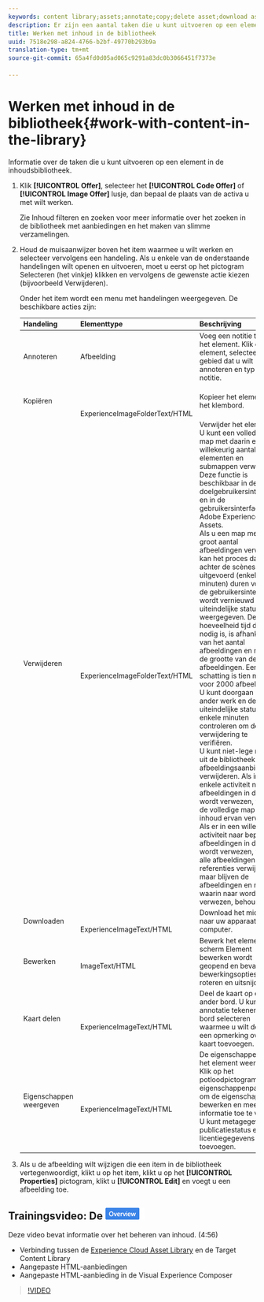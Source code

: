 ```yaml
---
keywords: content library;assets;annotate;copy;delete asset;download asset;edit content;share card;view content properties
description: Er zijn een aantal taken die u kunt uitvoeren op een element in de bibliotheek.
title: Werken met inhoud in de bibliotheek
uuid: 7518e298-a824-4766-b2bf-49770b293b9a
translation-type: tm+mt
source-git-commit: 65a4fd0d05ad065c9291a83dc0b3066451f7373e

---
```



# Werken met inhoud in de bibliotheek{#work-with-content-in-the-library}

Informatie over de taken die u kunt uitvoeren op een element in de inhoudsbibliotheek.

1. Klik **[!UICONTROL Offer]**, selecteer het **[!UICONTROL Code Offer]** of **[!UICONTROL Image Offer]** lusje, dan bepaal de plaats van de activa u met wilt werken.

   Zie Inhoud [](../../c-experiences/c-manage-content/filter-and-search-content.md#concept_3B59B8F025BF4CEA82ECC5199D365276)filteren en zoeken voor meer informatie over het zoeken in de bibliotheek met aanbiedingen en het maken van slimme verzamelingen.

1. Houd de muisaanwijzer boven het item waarmee u wilt werken en selecteer vervolgens een handeling. Als u enkele van de onderstaande handelingen wilt openen en uitvoeren, moet u eerst op het pictogram Selecteren (het vinkje) klikken en vervolgens de gewenste actie kiezen (bijvoorbeeld Verwijderen).

   Onder het item wordt een menu met handelingen weergegeven. De beschikbare acties zijn:

   | Handeling | Elementtype | Beschrijving |
   |--- |--- |--- |
   | Annoteren | Afbeelding | Voeg een notitie toe aan het element. Klik op het element, selecteer het gebied dat u wilt annoteren en typ uw notitie. |
   | Kopiëren | <br><br><br>ExperienceImageFolderText/HTML | Kopieer het element naar het klembord. |
   | Verwijderen | <br><br><br>ExperienceImageFolderText/HTML | Verwijder het element.<br>U kunt een volledige map met daarin een willekeurig aantal elementen en submappen verwijderen. Deze functie is beschikbaar in de doelgebruikersinterface en in de gebruikersinterface van Adobe Experience Cloud Assets.<br>Als u een map met een groot aantal afbeeldingen verwijdert, kan het proces dat achter de scènes wordt uitgevoerd (enkele minuten) duren voordat de gebruikersinterface wordt vernieuwd en de uiteindelijke status wordt weergegeven. De hoeveelheid tijd die nodig is, is afhankelijk van het aantal afbeeldingen en niet van de grootte van de afbeeldingen. Een goede schatting is tien minuten voor 2000 afbeeldingen. U kunt doorgaan met ander werk en de uiteindelijke status na enkele minuten controleren om de verwijdering te verifiëren.<br> U kunt niet-lege mappen uit de bibliotheek met afbeeldingsaanbiedingen verwijderen. Als in geen enkele activiteit naar alle afbeeldingen in de map wordt verwezen, worden de volledige map en de inhoud ervan verwijderd. Als er in een willekeurige activiteit naar bepaalde afbeeldingen in de map wordt verwezen, worden alle afbeeldingen zonder referenties verwijderd, maar blijven de afbeeldingen en mappen waarin naar wordt verwezen, behouden. |
   | Downloaden | <br><br>ExperienceImageText/HTML | Download het middel naar uw apparaat of computer. |
   | Bewerken | <br>ImageText/HTML | Bewerk het element. Het scherm Element bewerken wordt geopend en bevat enkele bewerkingsopties, zoals roteren en uitsnijden. |
   | Kaart delen | <br><br>ExperienceImageText/HTML | Deel de kaart op een ander bord. U kunt een annotatie tekenen, het bord selecteren waarmee u wilt delen en een opmerking over de kaart toevoegen. |
   | Eigenschappen weergeven | <br><br>ExperienceImageText/HTML | De eigenschappen van het element weergeven. Klik op het potloodpictogram op de eigenschappenpagina om de eigenschappen te bewerken en meer informatie toe te voegen. U kunt metagegevens, publicatiestatus en licentiegegevens toevoegen. |

1. Als u de afbeelding wilt wijzigen die een item in de bibliotheek vertegenwoordigt, klikt u op het item, klikt u op het **[!UICONTROL Properties]** pictogram, klikt u **[!UICONTROL Edit]** en voegt u een afbeelding toe.

## Trainingsvideo: De ![overzichtsbadge Inhoudsopslagplaats](/help/assets/overview.png)

Deze video bevat informatie over het beheren van inhoud. (4:56)

* Verbinding tussen de [Experience Cloud Asset Library](https://docs.adobe.com/content/help/en/core-services/interface/assets/creative-cloud.html) en de Target Content Library
* Aangepaste HTML-aanbiedingen
* Aangepaste HTML-aanbieding in de Visual Experience Composer

>[!VIDEO](https://video.tv.adobe.com/v/17387)